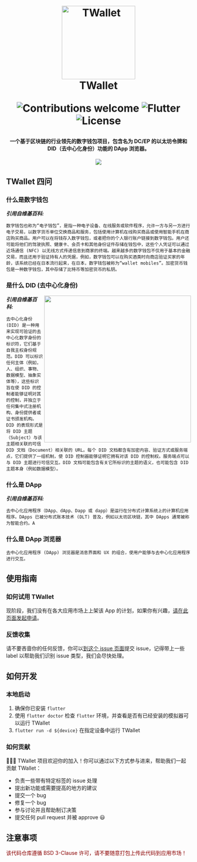 <h1 align="center">
  <br>
  <a href="https://blockchain.thoughtworks.cn/twallet/"><img src="./assets/images/t-wallet.png" alt="TWallet" width="200"></a>
  <br>
  TWallet
  <br>
  <p align="center">
    <img src="https://img.shields.io/badge/contributions-welcome-orange.svg" alt="Contributions welcome">
    <img src="https://img.shields.io/badge/flutter-1.20.0-informational" alt="Flutter">
    <img src="https://img.shields.io/badge/License-BSD%203--Clause-blue.svg" alt="License">
  </p>
</h1>

<h4 align="center">一个基于区块链的行业领先的数字钱包项目，包含名为 DC/EP 的以太坊令牌和 DID（去中心化身份）功能的 DApp 浏览器。</h4>

<p align="center">
  <img src="https://blockchain.thoughtworks.cn/wp-content/uploads/2020/06/ScreenCut_Pay.svg">
</p>

## TWallet 四问

### 什么是数字钱包

***引用自维基百科:***

`数字钱包也称为“电子钱包”，是指一种电子设备、在线服务或软件程序，允许一方与另一方进行电子交易，以数字货币单位交换商品和服务，包括使用计算机在线购买商品或使用智能手机在商店购买商品。用户可以在将钱存入数字钱包，或者把你的个人银行账户链接到数字钱包。用户还可能将他们的驾驶执照、健康卡、会员卡和其他身份证件存储在钱包中，这些个人凭证可以通过近场通信 (NFC) 以无线方式传递信息到商家的终端。越来越多的数字钱包不仅用于基本的金融交易，而且还用于验证持有人的凭据，例如，数字钱包可以在购买酒类时向商店验证买家的年龄，该系统已经在日本流行起来，在日本，数字钱包被称为“wallet mobiles”。加密货币钱包是一种数字钱包，其中存储了比特币等加密货币的私钥。`

### 是什么 DID (去中心化身份)

<img width="400px" src="https://blockchain.thoughtworks.cn/wp-content/uploads/2020/06/ScreenCut_Identity.svg" align="right">

***引用自维基百科:***

`去中心化身份 (DID) 是一种用来实现可验证的去中心化数字身份的标识符，它们基于自我主权身份规范。DID 可以标识任何主体（例如，人、组织、事物、数据模型、抽象实体等），这些标识旨在使 DID 的控制者能够证明对其的控制，并独立于任何集中式注册机构、身份提供者或证书颁发机构。DID 的表现形式是将 DID 主题（Subject）与该主题相关联的可信 DID 文档（Document）相关联的 URL。每个 DID 文档都含有加密内容、验证方式或服务端点，它们提供了一组机制，使 DID 控制器能够证明它拥有对该 DID 的控制权。服务端点可以与 DID 主题进行可信交互。DID 文档可能包含有关它所标识的主题的语义，也可能包含 DID 主题本身（例如数据模型）。`

### 什么是 DApp

***引用自维基百科:***

`去中心化应用程序（DApp、dApp、Dapp 或 dapp）是运行在分布式计算系统上的计算机应用程序。DApps 已被分布式账本技术 (DLT) 普及，例如以太坊区块链，其中 DApps 通常被称为智能合约。A`

### 什么是 DApp 浏览器

`去中心化应用程序 (DApp) 浏览器是消息界面和 UX 的组合，使用户能够与去中心化应用程序进行交互。`

## 使用指南

### 如何试用 TWallet

现阶段，我们没有在各大应用市场上上架该 App 的计划，如果你有兴趣，[请在此页面发起申请](https://blockchain.thoughtworks.cn/twallet/)。

### 反馈收集

请不要吝啬你的任何反馈，你可以[到这个 issue 页面](https://github.com/tw-bc-group/TWallet/issues)提交 issue，记得带上一些 label 以帮助我们识别 issue 类型，我们会尽快处理。

## 如何开发

### 本地启动

1. 确保你已安装 ```flutter```
2. 使用 ```flutter doctor``` 检查 `flutter` 环境，并查看是否有已经安装的模拟器可以运行 TWallet
3. ```flutter run -d ${device}``` 在指定设备中运行 TWallet

### 如何贡献

🎉🎉🎉 TWallet 项目欢迎你的加入！你可以通过以下方式参与进来，帮助我们一起贡献 TWallet：

- 负责一些带有特定标签的 issue 处理
- 提出新功能或需要提高的地方的建议
- 提交一个 bug
- 修复一个 bug
- 参与讨论并且帮助制订决策
- 提交任何 pull request 并被 approve 😃

## 注意事项

<p style="color: darkred;">该代码仓库遵循 BSD 3-Clause 许可，请不要随意打包上传此代码到应用市场！</p>
